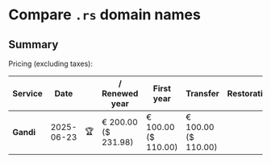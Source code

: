 # Compare `.rs` domain names

## Summary

Pricing (excluding taxes):

| Service | Date |  | / Renewed year | First year | Transfer | Restoration |
|--|--|--|--|--|--|--|
| **Gandi** | 2025-06-23 | 🏆 | € 200.00<br>($ 231.98) | € 100.00<br>($ 110.00) | € 100.00<br>($ 110.00) |  |
